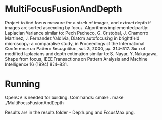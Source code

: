 # MultiFocusFusionAndDepth
Project to find focus measure for a stack of images, and extract depth if images are sorted ascending by focus.
Algorithms implemented partly: 
Laplacian Variance similar to:
Pech Pacheco, G. Cristobal, J. Chamorro Martinez, J. Fernandez Valdivia, Diatom autofocusing in brightfield microscopy: a comparative study, in Proceedings of the International Conference on Pattern Recognition, vol. 3, 2000, pp. 314–317.
Sum of modified laplacians and depth extimation similar to:
S. Nayar, Y. Nakagawa, Shape from focus, IEEE Transactions on Pattern Analysis and Machine Intelligence 16 (1994) 824–831.

# Running
OpenCV is needed for building. Commands:
cmake .
make
./MultiFocusFusionAndDepth

Results are in the results folder - Depth.png and FocusMax.png.
